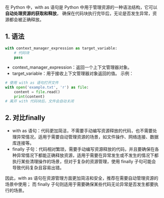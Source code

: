 在 Python 中，with as 语句是 Python 中用于管理资源的一种语法结构，它可以**自动处理资源的获取和释放**，
确保在代码块执行完毕后，无论是否发生异常，资源都会被正确释放。
## 1. 语法
```python
with context_manager_expression as target_variable:
    # 代码块
    pass
```
- context_manager_expression：返回一个上下文管理器对象。
- target_variable：用于接收上下文管理器对象返回的值。
示例：
```python
# 使用 with as 语句打开文件
with open('example.txt', 'r') as file:
    content = file.read()
    print(content)
# 离开 with 代码块后，文件会自动关闭
```

## 2. 对比finally
- with as 语句：代码更加简洁，不需要手动编写资源释放的代码，也不需要处理异常情况，适用于需要自动管理资源的场景，如文件操作、网络连接、数据库连接等。
- finally 子句：代码相对繁琐，需要手动编写资源释放的代码，并且要确保在各种异常情况下都能正确释放资源，适用于需要在异常发生或不发生的情况下都执行某些清理操作的场景，但对于复杂的资源管理，使用 finally 子句可能会导致代码复杂且容易出错。

因此，with as 语句在资源管理方面更加简洁和安全，推荐在需要自动管理资源的场景中使用；
而 finally 子句则适用于需要确保某些代码无论异常是否发生都要执行的场景。